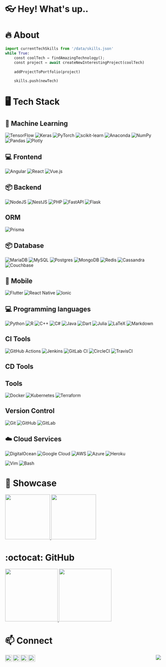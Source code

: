 # 👓 Hey! What's up..


# 🔥 About

```python
import currentTechSkills from '/data/skills.json'
while True:
    const coolTech = findAmazingTechnology();
    const project = await createNewInterestingProject(coolTech)
    
    addProjectToPortfolio(project)
    
    skills.push(newTech)
```

# 🖥️ Tech Stack

## 🤖 Machine Learning

![TensorFlow](https://img.shields.io/badge/TensorFlow-%23FF6F00.svg?style=for-the-badge&logo=TensorFlow&logoColor=white)
![Keras](https://img.shields.io/badge/Keras-%23D00000.svg?style=for-the-badge&logo=Keras&logoColor=white)
![PyTorch](https://img.shields.io/badge/PyTorch-%23EE4C2C.svg?style=for-the-badge&logo=PyTorch&logoColor=white)
![scikit-learn](https://img.shields.io/badge/scikit--learn-%23F7931E.svg?style=for-the-badge&logo=scikit-learn&logoColor=white)
![Anaconda](https://img.shields.io/badge/Anaconda-%2344A833.svg?style=for-the-badge&logo=anaconda&logoColor=white)
![NumPy](https://img.shields.io/badge/numpy-%23013243.svg?style=for-the-badge&logo=numpy&logoColor=white)
![Pandas](https://img.shields.io/badge/pandas-%23150458.svg?style=for-the-badge&logo=pandas&logoColor=white)
![Plotly](https://img.shields.io/badge/Plotly-%233F4F75.svg?style=for-the-badge&logo=plotly&logoColor=white)
<br/>

## 💻 Frontend

![Angular](https://img.shields.io/badge/angular-%23DD0031.svg?style=for-the-badge&logo=angular&logoColor=white)
![React](https://img.shields.io/badge/react-%2320232a.svg?style=for-the-badge&logo=react&logoColor=%2361DAFB)
![Vue.js](https://img.shields.io/badge/vuejs-%2335495e.svg?style=for-the-badge&logo=vuedotjs&logoColor=%234FC08D)
<br/>

## 📦 Backend

![NodeJS](https://img.shields.io/badge/node.js-6DA55F?style=for-the-badge&logo=node.js&logoColor=white)
![NestJS](https://img.shields.io/badge/nestjs-%23E0234E.svg?style=for-the-badge&logo=nestjs&logoColor=white)
![PHP](https://img.shields.io/badge/php-%23777BB4.svg?style=for-the-badge&logo=php&logoColor=white)
![FastAPI](https://img.shields.io/badge/FastAPI-005571?style=for-the-badge&logo=fastapi)
![Flask](https://img.shields.io/badge/flask-%23000.svg?style=for-the-badge&logo=flask&logoColor=white)
<br/>

## ORM

![Prisma](https://img.shields.io/badge/Prisma-3982CE?style=for-the-badge&logo=Prisma&logoColor=white)

## 📦 Database

![MariaDB](https://img.shields.io/badge/MariaDB-003545?style=for-the-badge&logo=mariadb&logoColor=white)
![MySQL](https://img.shields.io/badge/mysql-%2300f.svg?style=for-the-badge&logo=mysql&logoColor=white)
![Postgres](https://img.shields.io/badge/postgres-%23316192.svg?style=for-the-badge&logo=postgresql&logoColor=white)
![MongoDB](https://img.shields.io/badge/MongoDB-%234ea94b.svg?style=for-the-badge&logo=mongodb&logoColor=white)
![Redis](https://img.shields.io/badge/redis-%23DD0031.svg?style=for-the-badge&logo=redis&logoColor=white)
![Cassandra](https://img.shields.io/badge/cassandra-%231287B1.svg?style=for-the-badge&logo=apache-cassandra&logoColor=white)
![Couchbase](https://img.shields.io/badge/Couchbase-EA2328?style=for-the-badge&logo=couchbase&logoColor=white)

## 📱 Mobile

![Flutter](https://img.shields.io/badge/Flutter-%2302569B.svg?style=for-the-badge&logo=Flutter&logoColor=white)
![React Native](https://img.shields.io/badge/react-%2320232a.svg?style=for-the-badge&logo=react&logoColor=%2361DAFB)
![Ionic](https://img.shields.io/static/v1?style=for-the-badge&logo=ionic&message=Ionic&label=&color=3178C6&labelColor=000000)
<br/>

## 💻 Programming languages

![Python](https://img.shields.io/badge/python-3670A0?style=for-the-badge&logo=python&logoColor=ffdd54)
![R](https://img.shields.io/badge/r-%23276DC3.svg?style=for-the-badge&logo=r&logoColor=white)
![C++](https://img.shields.io/badge/C%2B%2B-00599C?style=for-the-badge&logo=c%2B%2B&logoColor=white)
![C#](https://img.shields.io/badge/c%23-%23239120.svg?style=for-the-badge&logo=c-sharp&logoColor=white)
![Java](https://img.shields.io/badge/java-%23ED8B00.svg?style=for-the-badge&logo=java&logoColor=white)
![Dart](https://img.shields.io/badge/dart-%230175C2.svg?style=for-the-badge&logo=dart&logoColor=white)
![Julia](https://img.shields.io/badge/-Julia-9558B2?style=for-the-badge&logo=julia&logoColor=white)
![LaTeX](https://img.shields.io/badge/latex-%23008080.svg?style=for-the-badge&logo=latex&logoColor=white)
![Markdown](https://img.shields.io/badge/markdown-%23000000.svg?style=for-the-badge&logo=markdown&logoColor=white)
<br/>

## CI Tools

![GitHub Actions](https://img.shields.io/badge/github%20actions-%232671E5.svg?style=for-the-badge&logo=githubactions&logoColor=white)
![Jenkins](https://img.shields.io/badge/jenkins-%232C5263.svg?style=for-the-badge&logo=jenkins&logoColor=white)
![GitLab CI](https://img.shields.io/static/v1?style=for-the-badge&logo=gitlab&message=GitLab&label=&color=F05032&labelColor=000000)
![CircleCI](https://img.shields.io/badge/circle%20ci-%23161616.svg?style=for-the-badge&logo=circleci&logoColor=white)
![TravisCI](https://img.shields.io/badge/travis%20ci-%232B2F33.svg?style=for-the-badge&logo=travis&logoColor=white)
<br/>

## CD Tools

## Tools

![Docker](https://img.shields.io/badge/docker-%230db7ed.svg?style=for-the-badge&logo=docker&logoColor=white)
![Kubernetes](https://img.shields.io/static/v1?style=for-the-badge&logo=kubernetes&message=Kubernetes&label=&color=0088FF&labelColor=000000)
![Terraform](https://img.shields.io/badge/terraform-%235835CC.svg?style=for-the-badge&logo=terraform&logoColor=white)

## Version Control

![Git](https://img.shields.io/badge/git-%23F05033.svg?style=for-the-badge&logo=git&logoColor=white)
![GitHub](https://img.shields.io/badge/github-%23121011.svg?style=for-the-badge&logo=github&logoColor=white)
![GitLab](https://img.shields.io/badge/gitlab-%23181717.svg?style=for-the-badge&logo=gitlab&logoColor=white)
<br/>

## ☁️ Cloud Services
![DigitalOcean](https://img.shields.io/badge/DigitalOcean-%230167ff.svg?style=for-the-badge&logo=digitalOcean&logoColor=white)
![Google Cloud](https://img.shields.io/badge/GoogleCloud-%234285F4.svg?style=for-the-badge&logo=google-cloud&logoColor=white)
![AWS](https://img.shields.io/badge/AWS-%23FF9900.svg?style=for-the-badge&logo=amazon-aws&logoColor=white)
![Azure](https://img.shields.io/badge/azure-%230072C6.svg?style=for-the-badge&logo=microsoftazure&logoColor=white)
![Heroku](https://img.shields.io/badge/heroku-%23430098.svg?style=for-the-badge&logo=heroku&logoColor=white)
<br/>

![Vim](https://img.shields.io/static/v1?style=for-the-badge&logo=vim&message=Vim&label=&color=4EAA25&labelColor=000000)
![Bash](https://img.shields.io/static/v1?style=for-the-badge&logo=gnu-bash&message=Bash&label=&color=4EAA25&labelColor=000000)

# 🚀 Showcase

<a href="https://github.com/IbrahimOued/JobBoard">
  <img height="145em" src="https://github-readme-stats.vercel.app/api/pin/?username=IbrahimOued&repo=jobboard&cache_seconds=86400&theme=calm"/>
</a>

<a href="https://github.com/IbrahimOued/ResumIt">
  <img height="145em" src="https://github-readme-stats.vercel.app/api/pin/?username=IbrahimOued&repo=ResumIt&cache_seconds=86400&theme=calm"/>
</a>


# :octocat: GitHub

<a href="https://github.com/IbrahimOued">
  <img height="170em" src="https://github-readme-stats-eight-theta.vercel.app/api?username=IbrahimOued&show_icons=true&theme=calm&include_all_commits=true&count_private=true"/>
  <img height="170em" src="https://github-readme-stats-eight-theta.vercel.app/api/top-langs/?username=IbrahimOued&layout=compact&langs_count=8&theme=calm"/>
</a>

# 📫 Connect 

[<img align="left" alt="IbrahimOued | Twitter" width="22px" src="https://cdn.jsdelivr.net/npm/simple-icons@v3/icons/twitter.svg" />](https://twitter.com/Ibrah_Oued)
[<img align="left" alt="IbrahimOued  | LinkedIn" width="22px" src="https://cdn.jsdelivr.net/npm/simple-icons@v3/icons/linkedin.svg" />](https://linkedin.com/in/ibrahimouedraogo)
 [<img align="left" alt="IbrahimOued - GitHub" width="22px" src="https://cdn.jsdelivr.net/npm/simple-icons@v3/icons/github.svg"/>](https://github.com/IbrahimOued)
[<img align="left" alt="IbrahimOued  | Instagram" width="22px" src="https://cdn.jsdelivr.net/npm/simple-icons@v3/icons/instagram.svg" />](https://instagram.com/ibraheem_oued)

<img align="right" src="http://estruyf-github.azurewebsites.net/api/VisitorHituser=IbrahimOued&repo=Bgstatic&countColorcountColor&countColor=%237B1E7B"/>
